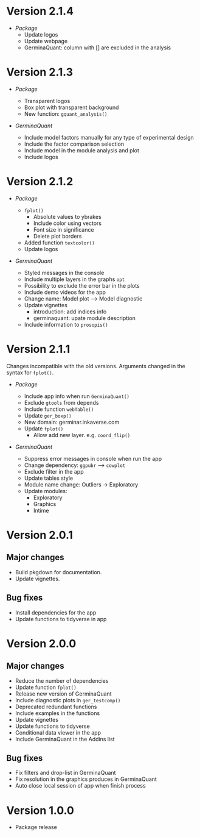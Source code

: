 # Version 2.1.4

- *Package*
  - Update logos
  - Update webpage
  - GerminaQuant: column with [] are excluded in the analysis

# Version 2.1.3

- *Package*
  - Transparent logos
  - Box plot with transparent background
  - New function: `gquant_analysis()`
  
- *GerminaQuant*
  - Include model factors manually for any type of experimental design
  - Include the factor comparison selection
  - Include model in the module analysis and plot
  - Include logos
  
# Version 2.1.2

- *Package*
  - `fplot()` 
    - Absolute values to ybrakes
    - Include color using vectors
    - Font size in significance
    - Delete plot borders
  - Added function `textcolor()`
  - Update logos
  
- *GerminaQuant*
  - Styled messages in the console
  - Include multiple layers in the graphs `opt`
  - Possibility to exclude the error bar in the plots
  - Include demo videos for the app
  - Change name: Model plot --> Model diagnostic
  - Update vignettes
    - introduction: add indices info
    - germinaquant: upate module description
  - Include information to `prosopis()`
  
# Version 2.1.1

Changes incompatible with the old versions. Arguments changed in the syntax for `fplot()`.

- *Package*
  - Include app info when run `GerminaQuant()`
  - Exclude `gtools` from depends
  - Include function `webTable()`
  - Update `ger_boxp()`
  - New domain: germinar.inkaverse.com
  - Update `fplot()`
    - Allow add new layer. e.g. `coord_flip()`

- *GerminaQuant*
  - Suppress error messages in console when run the app
  - Change dependency: `ggpubr` --> `cowplot`
  - Exclude filter in the app
  - Update tables style
  - Module name change: Outliers -> Exploratory
  - Update modules:
    - Exploratory
    - Graphics
    - Intime

# Version 2.0.1

## Major changes

- Build pkgdown for documentation.
- Update vignettes.

## Bug fixes

- Install dependencies for the app
- Update functions to tidyverse in app

# Version 2.0.0

## Major changes

- Reduce the number of dependencies
- Update function `fplot()`
- Release new version of GerminaQuant
- Include diagnostic plots in `ger_testcomp()`
- Deprecated redundant functions
- Include examples in the functions
- Update vignettes
- Update functions to tidyverse
- Conditional data viewer in the app
- Include GerminaQuant in the Addins list

## Bug fixes

- Fix filters and drop-list in GerminaQuant
- Fix resolution in the graphics produces in GerminaQuant
- Auto close local session of app when finish process

# Version 1.0.0

- Package release
